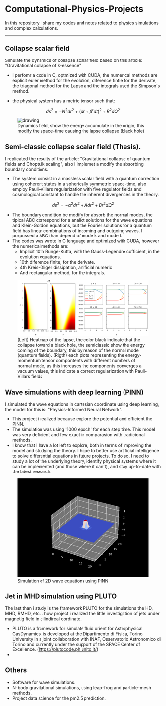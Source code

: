 # Computational-Physics-Projects
In this repository I share my codes and notes related to physics simulations and complex calculations.

---

## Collapse scalar field
Simulate the dynamics of collapse scalar field based on this article: "Gravitational collapse of k-essence"
-  I perfomr a code in C, optmized with CUDA, the numerical methods are explicit euler method for the evolution, diference fintie for the derivate, the triagonal method for the Lapso and the integrals used the Simpson's method.

-  the physical system has a metric tensor such that:
```math
 \begin{equation}
     ds^2=-N^2dr^2+(dr+\beta^rdt)^2+R^2d\Omega^2
 \end{equation}
```
<figure>
   <img src="Colapso/colapso_final_0.01.gif" alt="drawing" width="500"/>
  <figcaption>Dynamics field, show the energy accumulate in the origin, this modify the space-time causing the lapse collapse (black hole)</figcaption>
</figure>

## Semi-classic collapse scalar field (Thesis).
I replicated the results of the article: "Gravitational collapse of quantum fields and Choptuik scaling", also i implemet a modify the absorbing boundary conditions.
- The system consist in a massless scalar field with a quantum correction using coherent states in a spherically symmetric space-time, also employ Pauli–Villars regularization with five regulator fields and cosmological constant to handle the inherent divergences in the theory.
```math
 \begin{equation}
     ds^2=-\alpha^2dr^2+Adr^2+Br^2d\Omega^2
 \end{equation}
```
- The boundary condition be modify for absorb the normal modes, the tipical ABC correspond for a analict solutions for the wave equations and Klein-Gordon equations, but the Fourier solutions for a quantum field has linear combinations of incoming and outgoing waves. I porpussed a ABC than depend of mode k and mode l.
- The codes was wrote in C lenguage and optimized with CUDA, however the numerical methods are:
  - Implicit 10th Runge-Kutta, with the Gauss-Legendre cofficient, in the evolution equations.
  - 10th diference finite, for the derivate.
  -  4th Kreis-Oliger dissipation, artificial numeric
  -  And rectangular method, for the integrals.
<figure>
   <img src="Semiclassic scalar field/Dos1.png" alt="drawing" width="1000"/>
  <figcaption> (Left) Heatmap of the lapse, the color black indicate that the collapse toward a black hole, the semiclassic show the energy coming of the boundary, this by reason of the normal mode (quantum fields). (Rigth) each plots representing the energy-momentum tensor compontents with different numbers of normal mode, as this increases the components converges a vacuum values, this indicate a correct regularization with Pauli-Villars fields </figcaption>
</figure>

## Wave simulations with deep learning (PINN) 
I simulated the wave equations in cartesian coordinate using deep learning, the model for this is: "Physics-Informed Neural Network".
- This project i realized because explore the potential and efficient the PINN.
- The simulation was using '1000 epoch' for each step time. This model was very deficient and few exact in comparasion with tradicional methods.
- I know that I have a lot left to explore, both in terms of improving the model and studying the theory. I hope to better use artificial intelligence to solve differential equations in future projects. To do so, I need to study a lot of the underlying theory, identify physical systems where it can be implemented (and those where it can't), and stay up-to-date with the latest research.
<figure>
   <img src="PINN/gaussiana_tf12.gif" alt="drawing" width="500"/>
  <figcaption> Simulation of 2D wave equations using PINN </figcaption>
</figure>

## Jet in MHD simulation using PLUTO 
The last than i study is the framework PLUTO for the simulations the HD, MHD, RMHD, etc... how project i realized the little investigation of jets under magnetig field in cilindircal cordinate.
- PLUTO is a framework for simulate fluid orient for Astrophysical GasDynamics, is developed at the Dipartimento di Fisica, Torino University in a joint collaboration with INAF, Osservatorio Astronomico di Torino and currently under the support of the  SPACE Center of Excellence. (https://plutocode.ph.unito.it/)
- 
## Others
- Software for wave simulations.  
- N-body gravitational simulations, using leap-frog and particle-mesh methods.
- Project data science for the pm2.5 prediction.
